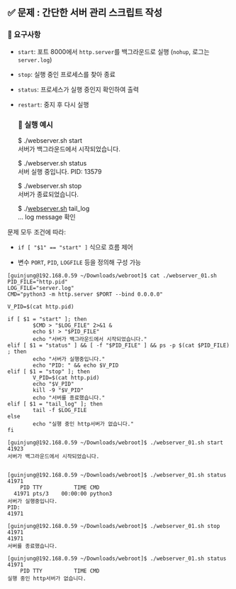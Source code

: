 ## **✅ 문제 : 간단한 서버 관리 스크립트 작성**

### **🔧 요구사항**

* `start`: 포트 8000에서 `http.server`를 백그라운드로 실행 (`nohup`, 로그는 `server.log`)

* `stop`: 실행 중인 프로세스를 찾아 종료

* `status`: 프로세스가 실행 중인지 확인하여 출력

* `restart`: 중지 후 다시 실행

  ### **🎯 실행 예시**

  $ ./webserver.sh start  
  서버가 백그라운드에서 시작되었습니다.  
    
  $ ./webserver.sh status  
  서버 실행 중입니다. PID: 13579  
    
  $ ./webserver.sh stop  
  서버가 종료되었습니다.  
    
  $ ./[webserver.sh](http://webserver.sh) tail\_log  
  … log message 확인


문제 모두 조건에 따라:

* `if [ "$1" == "start" ]` 식으로 흐름 제어

* 변수 `PORT`, `PID`, `LOGFILE` 등을 정의해 구성 가능


```
[guinjung@192.168.0.59 ~/Downloads/webroot]$ cat ./webserver_01.sh
PID_FILE="http.pid"
LOG_FILE="server.log"
CMD="python3 -m http.server $PORT --bind 0.0.0.0"

V_PID=$(cat http.pid)

if [ $1 = "start" ]; then
        $CMD > "$LOG_FILE" 2>&1 &
        echo $! > "$PID_FILE"
        echo "서버가 백그라운드에서 시작되었습니다."
elif [ $1 = "status" ] && [ -f "$PID_FILE" ] && ps -p $(cat $PID_FILE) ; then
        echo "서버가 실행중입니다."
        echo "PID: " && echo $V_PID
elif [ $1 = "stop" ]; then
        V_PID=$(cat http.pid)
        echo "$V_PID"
        kill -9 "$V_PID"
        echo "서버를 종료했습니다."
elif [ $1 = "tail_log" ]; then
        tail -f $LOG_FILE
else
        echo "실행 중인 http서버가 없습니다."
fi

[guinjung@192.168.0.59 ~/Downloads/webroot]$ ./webserver_01.sh start
41923
서버가 백그라운드에서 시작되었습니다.


[guinjung@192.168.0.59 ~/Downloads/webroot]$ ./webserver_01.sh status
41971
    PID TTY          TIME CMD
  41971 pts/3    00:00:00 python3
서버가 실행중입니다.
PID:
41971

[guinjung@192.168.0.59 ~/Downloads/webroot]$ ./webserver_01.sh stop
41971
41971
서버를 종료했습니다.

[guinjung@192.168.0.59 ~/Downloads/webroot]$ ./webserver_01.sh status
41971
    PID TTY          TIME CMD
실행 중인 http서버가 없습니다.
```